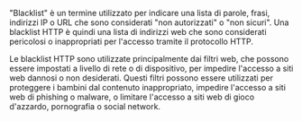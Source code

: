 "Blacklist" è un termine utilizzato per indicare una lista di parole, frasi, indirizzi IP o URL che sono considerati "non autorizzati" o "non sicuri". Una blacklist HTTP è quindi una lista di indirizzi web che sono considerati pericolosi o inappropriati per l'accesso tramite il protocollo HTTP.

Le blacklist HTTP sono utilizzate principalmente dai filtri web, che possono essere impostati a livello di rete o di dispositivo, per impedire l'accesso a siti web dannosi o non desiderati. Questi filtri possono essere utilizzati per proteggere i bambini dal contenuto inappropriato, impedire l'accesso a siti web di phishing o malware, o limitare l'accesso a siti web di gioco d'azzardo, pornografia o social network.